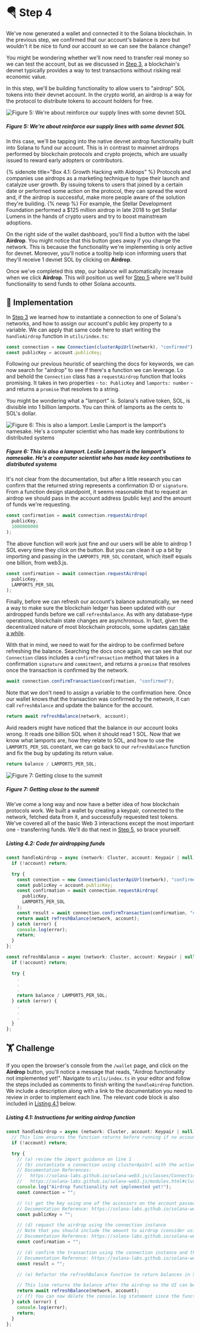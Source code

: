 # 🪂 Step 4

We've now generated a wallet and connected it to the Solana blockchain. In the previous step, we confirmed that our account's balance is zero but wouldn't it be nice to fund our account so we can see the balance change?

You might be wondering whether we'll now need to transfer real money so we can test the account, but as we discussed in [Step 3](https://learn.figment.io/tutorials/solana-wallet-step-3), a blockchain's devnet typically provides a way to test transactions without risking real economic value.

In this step, we'll be building functionality to allow users to "airdrop" SOL tokens into their devnet account. In the crypto world, an airdrop is a way for the protocol to distribute tokens to account holders for free. 

![Figure 5: We're about reinforce our supply lines with some devnet SOL](https://raw.githubusercontent.com/figment-networks/datahub-learn/solana-wallet/figment-learn/new-pathways/solana-wallet/public/airdrop.jpeg)
##### _Figure 5: We're about reinforce our supply lines with some devnet SOL_

In this case, we'll be tapping into the native devnet airdrop functionality built into Solana to fund our account. This is in contrast to mainnet airdrops performed by blockchain protocols and crypto projects, which are usually issued to reward early adopters or contributors.

{% sidenote title="Box 4.1: Growth Hacking with Aidrops" %}
Protocols and companies use airdrops as a marketing technique to hype their launch and catalyze user growth. By issuing tokens to users that joined by a certain date or performed some action on the protocol, they can spread the word and, if the airdrop is successful, make more people aware of the solution they're building. {% newp %} For example, the Stellar Development Foundation performed a $125 million airdrop in late 2018 to get Stellar Lumens in the hands of crypto users and try to boost mainstream adoptions.

On the right side of the wallet dashboard, you'll find a button with the label **Airdrop**. You might notice that this button goes away if you change the network. This is because the functionality we're implementing is only active for devnet. Moreover, you'll notice a tooltip help icon informing users that they'll receive 1 devnet SOL by clicking on **Airdrop**.

Once we've completed this step, our balance will automatically increase when we click **Airdrop**. This will position us well for [Step 5](https://learn.figment.io/tutorials/solana-wallet-step-5) where we'll build functionality to send funds to other Solana accounts.

## 🧩 Implementation

In [Step 3](https://learn.figment.io/tutorials/solana-wallet-step-3) we learned how to instantiate a connection to one of Solana's networks, and how to assign our account's public key property to a variable. We can apply that same code here to start writing the `handleAirdrop` function in `utils/index.ts`:

```javascript
const connection = new Connection(clusterApiUrl(network), "confirmed");
const publicKey = account.publicKey;
```

Following our previous heuristic of searching the docs for keywords, we can now search for "airdrop" to see if there's a function we can leverage. Lo and behold the `Connection` class has a `requestAirdrop` function that looks promising. It takes in two properties - `to: PublicKey` and `lamports: number` - and returns a `promise` that resolves to a string.

You might be wondering what a "lamport" is. Solana's native token, SOL, is divisible into 1 billion lamports. You can think of lamports as the cents to SOL's dollar.

![Figure 6: This is also a lamport. Leslie Lamport is the lamport's namesake. He's a computer scientist who has made key contributions to distributed systems](https://raw.githubusercontent.com/figment-networks/datahub-learn/solana-wallet/figment-learn/new-pathways/solana-wallet/public/leslie.jpeg)
##### _Figure 6: This is also a lamport. Leslie Lamport is the lamport's namesake. He's a computer scientist who has made key contributions to distributed systems_

It's not clear from the documentation, but after a little research you can confirm that the returned string represents a confirmation ID or `signature`. From a function design standpoint, it seems reasonable that to request an airdrop we should pass in the account address (public key) and the amount of funds we're requesting.

```javascript
const confirmation = await connection.requestAirdrop(
  publicKey,
  1000000000
);
```

The above function will work just fine and our users will be able to airdrop 1 SOL every time they click on the button. But you can clean it up a bit by importing and passing in the `LAMPORTS_PER_SOL` constant, which itself equals one billion, from web3.js.

```javascript
const confirmation = await connection.requestAirdrop(
  publicKey,
  LAMPORTS_PER_SOL
);
```

Finally, before we can refresh our account's balance automatically, we need a way to make sure the blockchain ledger has been updated with our airdropped funds before we call `refreshBalance`. As with any database-type operations, blockchain state changes are asynchronous. In fact, given the decentralized nature of most blockchain protocols, some updates [can take a while](https://twitter.com/CryptoKitties/status/937444644740198400?s=20).

With that in mind, we need to wait for the airdrop to be confirmed before refreshing the balance. Searching the docs once again, we can see that our `Connection` class includes a `confirmTransaction` method that takes in a confirmation `signature` and `commitment`, and returns a `promise` that resolves once the transaction is confirmed by the network.

```javascript
await connection.confirmTransaction(confirmation, "confirmed");
```

Note that we don't need to assign a variable to the confirmation here. Once our wallet knows that the transaction was confirmed by the network, it can call `refreshBalance` and update the balance for the account.

```javascript
return await refreshBalance(network, account);
```

Avid readers might have noticed that the balance in our account looks wrong. It reads one billion SOL when it should read 1 SOL. Now that we know what lamports are, how they relate to SOL, and how to use the `LAMPORTS_PER_SOL` constant, we can go back to our `refreshBalance` function and fix the bug by updating its return value.

```javascript
return balance / LAMPORTS_PER_SOL;
```

![Figure 7: Getting close to the summit](https://raw.githubusercontent.com/figment-networks/datahub-learn/solana-wallet/figment-learn/new-pathways/solana-wallet/public/climbing.jpeg)
##### _Figure 7: Getting close to the summit_

We've come a long way and now have a better idea of how blockchain protocols work. We built a wallet by creating a keypair, connected to the network, fetched data from it, and successfully requested test tokens. We've covered all of the basic Web 3 interactions except the most important one - transferring funds. We'll do that next in [Step 5](https://learn.figment.io/tutorials/solana-wallet-step-5), so brace yourself.

##### _Listing 4.2: Code for airdropping funds_
```javascript
const handleAirdrop = async (network: Cluster, account: Keypair | null) => {
  if (!account) return;

  try {
    const connection = new Connection(clusterApiUrl(network), "confirmed");
    const publicKey = account.publicKey;
    const confirmation = await connection.requestAirdrop(
      publicKey,
      LAMPORTS_PER_SOL
    );
    const result = await connection.confirmTransaction(confirmation, "confirmed");
    return await refreshBalance(network, account);
  } catch (error) {
    console.log(error);
    return;
  }
};

const refreshBalance = async (network: Cluster, account: Keypair | null) => {
  if (!account) return;

  try {
    .
    .
    .
    return balance / LAMPORTS_PER_SOL;
  } catch (error) {
    .
    .
    .
  }
};
```

## 🏋️ Challenge

If you open the browser's console from the `/wallet` page, and click on the **Airdrop** button, you'll notice a message that reads, "Airdrop functionality not implemented yet!". Navigate to `utils/index.ts` in your editor and follow the steps included as comments to finish writing the `handleAirdrop` function. We include a description along with a link to the documentation you need to review in order to implement each line. The relevant code block is also included in [Listing 4.1](#listing-41-instructions-for-writing-airdrop-function) below.

##### _Listing 4.1: Instructions for writing airdrop function_
```javascript
const handleAirdrop = async (network: Cluster, account: Keypair | null) => {
  // This line ensures the function returns before running if no account has been set
  if (!account) return;

  try {
    // (a) review the import guidance on line 1
    // (b) instantiate a connection using clusterApiUrl with the active network passed in as an argument
    // Documentation References:
    //   https://solana-labs.github.io/solana-web3.js/classes/Connection.html
    //   https://solana-labs.github.io/solana-web3.js/modules.html#clusterApiUrl
    console.log("Airdrop functionality not implemented yet!");
    const connection = "";

    // (c) get the key using one of the accessors on the account passed in as an argument
    // Documentation Reference: https://solana-labs.github.io/solana-web3.js/classes/Keypair.html
    const publicKey = "";

    // (d) request the airdrop using the connection instance
    // Note that you should include the amount to airdrop (consider using the LAMPORTS_PER_SOL constant from the web3.js library)
    // Documentation Reference: https://solana-labs.github.io/solana-web3.js/classes/Connection.html
    const confirmation = "";

    // (d) confirm the transaction using the connection instance and the confirmation string returned from the airdrop
    // Documentation Reference: https://solana-labs.github.io/solana-web3.js/classes/Connection.html
    const result = "";

    // (e) Refactor the refreshBalance function to return balances in SOL instead of Lamports (Hint: LAMPORTS_PER_SOL)

    // This line returns the balance after the airdrop so the UI can be refreshed
    return await refreshBalance(network, account);
    // (f) You can now delete the console.log statement since the function is implemented!
  } catch (error) {
    console.log(error);
    return;
  }
};
```
